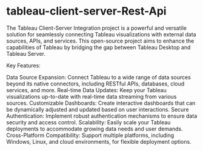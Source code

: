 # tableau-client-server-Rest-Api
The Tableau Client-Server Integration project is a powerful and versatile solution for seamlessly connecting Tableau visualizations with external data sources, APIs, and services. This open-source project aims to enhance the capabilities of Tableau by bridging the gap between Tableau Desktop and Tableau Server.


Key Features:

Data Source Expansion: Connect Tableau to a wide range of data sources beyond its native connectors, including RESTful APIs, databases, cloud services, and more.
Real-time Data Updates: Keep your Tableau visualizations up-to-date with real-time data streaming from various sources.
Customizable Dashboards: Create interactive dashboards that can be dynamically adjusted and updated based on user interactions.
Secure Authentication: Implement robust authentication mechanisms to ensure data security and access control.
Scalability: Easily scale your Tableau deployments to accommodate growing data needs and user demands.
Cross-Platform Compatibility: Support multiple platforms, including Windows, Linux, and cloud environments, for flexible deployment options.

